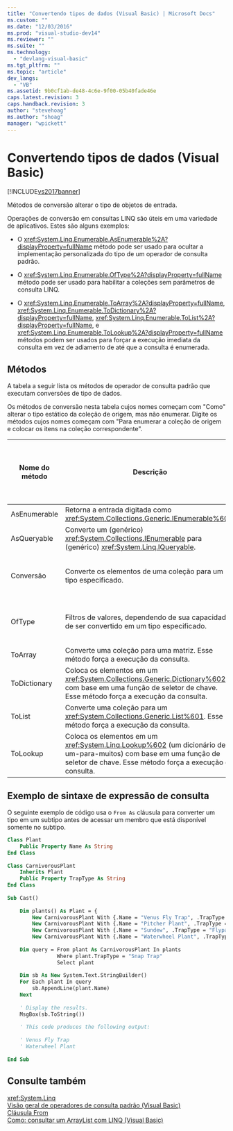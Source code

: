 ```yaml
---
title: "Convertendo tipos de dados (Visual Basic) | Microsoft Docs"
ms.custom: ""
ms.date: "12/03/2016"
ms.prod: "visual-studio-dev14"
ms.reviewer: ""
ms.suite: ""
ms.technology: 
  - "devlang-visual-basic"
ms.tgt_pltfrm: ""
ms.topic: "article"
dev_langs: 
  - "VB"
ms.assetid: 9b0cf1ab-de48-4c6e-9f00-05b40fade46e
caps.latest.revision: 3
caps.handback.revision: 3
author: "stevehoag"
ms.author: "shoag"
manager: "wpickett"
---
```

# Convertendo tipos de dados (Visual Basic)
[!INCLUDE[vs2017banner](../../../../csharp/includes/vs2017banner.md)]

Métodos de conversão alterar o tipo de objetos de entrada.  
  
 Operações de conversão em consultas LINQ são úteis em uma variedade de aplicativos. Estes são alguns exemplos:  
  
-   O <xref:System.Linq.Enumerable.AsEnumerable%2A?displayProperty=fullName> método pode ser usado para ocultar a implementação personalizada do tipo de um operador de consulta padrão.  
  
-   O <xref:System.Linq.Enumerable.OfType%2A?displayProperty=fullName> método pode ser usado para habilitar a coleções sem parâmetros de consulta LINQ.  
  
-   O <xref:System.Linq.Enumerable.ToArray%2A?displayProperty=fullName>, <xref:System.Linq.Enumerable.ToDictionary%2A?displayProperty=fullName>, <xref:System.Linq.Enumerable.ToList%2A?displayProperty=fullName>, e <xref:System.Linq.Enumerable.ToLookup%2A?displayProperty=fullName> métodos podem ser usados para forçar a execução imediata da consulta em vez de adiamento de até que a consulta é enumerada.  
  
## Métodos  
 A tabela a seguir lista os métodos de operador de consulta padrão que executam conversões de tipo de dados.  
  
 Os métodos de conversão nesta tabela cujos nomes começam com "Como" alterar o tipo estático da coleção de origem, mas não enumerar. Digite os métodos cujos nomes começam com "Para enumerar a coleção de origem e colocar os itens na coleção correspondente".  
  
|Nome do método|Descrição|Sintaxe de expressão de consulta do Visual Basic|Mais Informações|  
|--------------------|---------------|------------------------------------------------------|----------------------|  
|AsEnumerable|Retorna a entrada digitada como <xref:System.Collections.Generic.IEnumerable%601>.|Não aplicável.|<xref:System.Linq.Enumerable.AsEnumerable%2A?displayProperty=fullName>|  
|AsQueryable|Converte um \(genérico\) <xref:System.Collections.IEnumerable> para \(genérico\) <xref:System.Linq.IQueryable>.|Não aplicável.|<xref:System.Linq.Queryable.AsQueryable%2A?displayProperty=fullName>|  
|Conversão|Converte os elementos de uma coleção para um tipo especificado.|`From … As …`|<xref:System.Linq.Enumerable.Cast%2A?displayProperty=fullName><br /><br /> <xref:System.Linq.Queryable.Cast%2A?displayProperty=fullName>|  
|OfType|Filtros de valores, dependendo de sua capacidade de ser convertido em um tipo especificado.|Não aplicável.|<xref:System.Linq.Enumerable.OfType%2A?displayProperty=fullName><br /><br /> <xref:System.Linq.Queryable.OfType%2A?displayProperty=fullName>|  
|ToArray|Converte uma coleção para uma matriz. Esse método força a execução da consulta.|Não aplicável.|<xref:System.Linq.Enumerable.ToArray%2A?displayProperty=fullName>|  
|ToDictionary|Coloca os elementos em um <xref:System.Collections.Generic.Dictionary%602> com base em uma função de seletor de chave. Esse método força a execução da consulta.|Não aplicável.|<xref:System.Linq.Enumerable.ToDictionary%2A?displayProperty=fullName>|  
|ToList|Converte uma coleção para um <xref:System.Collections.Generic.List%601>. Esse método força a execução da consulta.|Não aplicável.|<xref:System.Linq.Enumerable.ToList%2A?displayProperty=fullName>|  
|ToLookup|Coloca os elementos em um <xref:System.Linq.Lookup%602> \(um dicionário de um\-para\-muitos\) com base em uma função de seletor de chave. Esse método força a execução da consulta.|Não aplicável.|<xref:System.Linq.Enumerable.ToLookup%2A?displayProperty=fullName>|  
  
## Exemplo de sintaxe de expressão de consulta  
 O seguinte exemplo de código usa o `From As` cláusula para converter um tipo em um subtipo antes de acessar um membro que está disponível somente no subtipo.  
  
```vb  
Class Plant  
    Public Property Name As String  
End Class  
  
Class CarnivorousPlant  
    Inherits Plant  
    Public Property TrapType As String  
End Class  
  
Sub Cast()  
  
    Dim plants() As Plant = {   
        New CarnivorousPlant With {.Name = "Venus Fly Trap", .TrapType = "Snap Trap"},   
        New CarnivorousPlant With {.Name = "Pitcher Plant", .TrapType = "Pitfall Trap"},   
        New CarnivorousPlant With {.Name = "Sundew", .TrapType = "Flypaper Trap"},   
        New CarnivorousPlant With {.Name = "Waterwheel Plant", .TrapType = "Snap Trap"}}  
  
    Dim query = From plant As CarnivorousPlant In plants   
                Where plant.TrapType = "Snap Trap"   
                Select plant  
  
    Dim sb As New System.Text.StringBuilder()  
    For Each plant In query  
        sb.AppendLine(plant.Name)  
    Next  
  
    ' Display the results.  
    MsgBox(sb.ToString())  
  
    ' This code produces the following output:  
  
    ' Venus Fly Trap  
    ' Waterwheel Plant  
  
End Sub  
```  
  
## Consulte também  
 <xref:System.Linq>   
 [Visão geral de operadores de consulta padrão \(Visual Basic\)](../../../../visual-basic/programming-guide/concepts/linq/standard-query-operators-overview.md)   
 [Cláusula From](../../../../visual-basic/language-reference/queries/from-clause.md)   
 [Como: consultar um ArrayList com LINQ \(Visual Basic\)](../Topic/How%20to:%20Query%20an%20ArrayList%20with%20LINQ%20\(Visual%20Basic\).md)